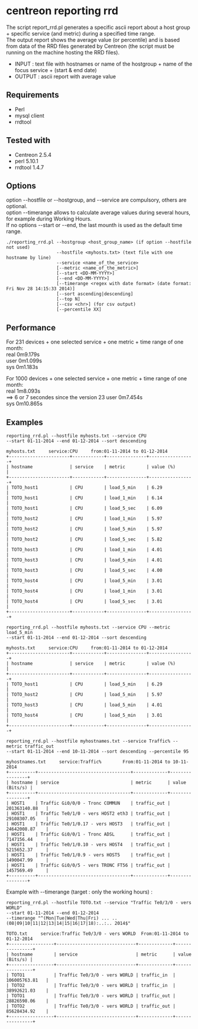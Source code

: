 # centreon reporting rrd

The script report_rrd.pl generates a specific ascii report about a host group + specific service (and metric) during a specified time range. <br>
The output report shows the average value (or percentile) and is based from data of the RRD files generated by Centreon (the script must be running on the machine hosting the RRD files).

  - INPUT : text file with hostnames or name of the hostgroup + name of the focus service + (start & end date)
  - OUTPUT : ascii report with average value


## Requirements

  - Perl
  - mysql client
  - rrdtool

## Tested with

  - Centreon 2.5.4
  - perl 5.10.1
  - rrdtool 1.4.7

## Options
option --hostfile or --hostgroup, and --service are compulsory, others are optional. <br>
option --timerange allows to calculate average values during several hours, for example during Working Hours. <br>
If no options --start or --end, the last mounth is used as the default time range.

```erb
./reporting_rrd.pl --hostgroup <host_group_name> (if option --hostfile not used)
                   --hostfile <myhosts.txt> (text file with one hostname by line)
                   --service <name_of_the_service>
                   [--metric <name_of_the_metric>]
                   [--start <DD-MM-YYYY>]
                   [--end <DD-MM-YYYY>]
                   [--timerange <regex with date format> (date format: Fri Nov 28 14:15:33 2014)]
                   [--sort ascending|descending]
                   [--top N]
                   [--csv <chr>] (for csv output)
                   [--percentile XX]
```
## Performance

For 231 devices + one selected service + one metric + time range of one month: <br>
real    0m9.179s <br>
user    0m1.099s <br>
sys     0m1.183s <br>

For 1000 devices + one selected service + one metric + time range of one month: <br>
real    1m8.093s <br> ==> 6 or 7 secondes since the version 23
user    0m7.454s <br>
sys     0m10.865s <br>

## Examples 

```erb
reporting_rrd.pl --hostfile myhosts.txt --service CPU
--start 01-11-2014 --end 01-12-2014 --sort descending

myhosts.txt     service:CPU     from:01-11-2014 to 01-12-2014
+-----------------------+------------+---------------+-----------------+
| hostname              | service    | metric        | value (%)       |
+-----------------------+------------+---------------+-----------------+
| TOTO_host1            | CPU        | load_5_min    | 6.29            |
| TOTO_host1            | CPU        | load_1_min    | 6.14            |
| TOTO_host1            | CPU        | load_5_sec    | 6.09            |
| TOTO_host2            | CPU        | load_1_min    | 5.97            |
| TOTO_host2            | CPU        | load_5_min    | 5.97            |
| TOTO_host2            | CPU        | load_5_sec    | 5.82            |
| TOTO_host3            | CPU        | load_1_min    | 4.01            |
| TOTO_host3            | CPU        | load_5_min    | 4.01            |
| TOTO_host3            | CPU        | load_5_sec    | 4.00            |
| TOTO_host4            | CPU        | load_5_min    | 3.01            |
| TOTO_host4            | CPU        | load_1_min    | 3.01            |
| TOTO_host4            | CPU        | load_5_sec    | 3.01            |
+-----------------------+------------+---------------+-----------------+
```

```erb
reporting_rrd.pl --hostfile myhosts.txt --service CPU --metric load_5_min
--start 01-11-2014 --end 01-12-2014 --sort descending

myhosts.txt     service:CPU     from:01-11-2014 to 01-12-2014
+-----------------------+------------+---------------+-----------------+
| hostname              | service    | metric        | value (%)       |
+-----------------------+------------+---------------+-----------------+
| TOTO_host1            | CPU        | load_5_min    | 6.29            |
| TOTO_host2            | CPU        | load_5_min    | 5.97            |
| TOTO_host3            | CPU        | load_5_min    | 4.01            |
| TOTO_host4            | CPU        | load_5_min    | 3.01            |
+-----------------------+------------+---------------+-----------------+
```

```erb
reporting_rrd.pl --hostfile myhostnames.txt --service Traffic% --metric traffic_out
--start 01-11-2014 --end 10-11-2014 --sort descending --percentile 95
           
myhostnames.txt     service:Traffic%        From:01-11-2014 to 10-11-2014
+----------+-----------------------------------+-------------+----------------+
| hostname | service                           | metric      | value (Bits/s) |
+----------+-----------------------------------+-------------+----------------+
| HOST1    | Traffic Gi0/0/0 - Tronc COMMUN    | traffic_out | 201363140.88   |
| HOST1    | Traffic Te0/1/0 - vers HOST2 eth3 | traffic_out | 29108307.05    |
| HOST1    | Traffic Te0/1/0.17 - vers HOST3   | traffic_out | 24642008.87    |
| HOST1    | Traffic Gi0/0/1 - Tronc ADSL      | traffic_out | 7147156.44     |
| HOST1    | Traffic Te0/1/0.10 - vers HOST4   | traffic_out | 5215652.37     |
| HOST1    | Traffic Te0/1/0.9 - vers HOST5    | traffic_out | 1490047.99     |
| HOST1    | Traffic Gi0/0/5 - vers TRONC FT56 | traffic_out | 1457569.49     |
+----------+-----------------------------------+-------------+----------------+
```
Example with --timerange (target : only the working hours) :

```erb
reporting_rrd.pl --hostfile TOTO.txt --service "Traffic Te0/3/0 - vers WORLD"
--start 01-11-2014 --end 01-12-2014
--timerange "^(Mon|Tue|Wed|Thu|Fri) ... .. (08|09|10|11|12|13|14|15|16|17|18):..:.. 2014$"

TOTO.txt     service:Traffic Te0/3/0 - vers WORLD  From:01-11-2014 to 01-12-2014
+-----------------+------------------------------+-------------+----------------+
| hostname        | service                      | metric      | value (Bits/s) |
+-----------------+------------------------------+-------------+----------------+
| TOTO1           | Traffic Te0/3/0 - vers WORLD | traffic_in  | 106005763.81   |
| TOTO2           | Traffic Te0/3/0 - vers WORLD | traffic_in  | 38992621.03    |
| TOTO1           | Traffic Te0/3/0 - vers WORLD | traffic_out | 28826598.06    |
| TOTO2           | Traffic Te0/3/0 - vers WORLD | traffic_out | 85628434.92    |
+-----------------+------------------------------+-------------+----------------+


